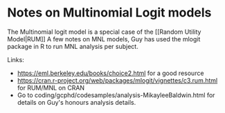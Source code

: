 # Notes on Multinomial Logit models

The Multinomial logit model is a special case of the [[Random Utility Model|RUM]]
A few notes on MNL models, Guy has used the mlogit package in R to run
MNL analysis per subject.

Links:

  - <https://eml.berkeley.edu/books/choice2.html> for a good resource
  - <https://cran.r-project.org/web/packages/mlogit/vignettes/c3.rum.html>
    for RUM/MNL on CRAN
  - Go to coding/gcphd/codesamples/analysis-MikayleeBaldwin.html for
    details on Guy's honours analysis details.
